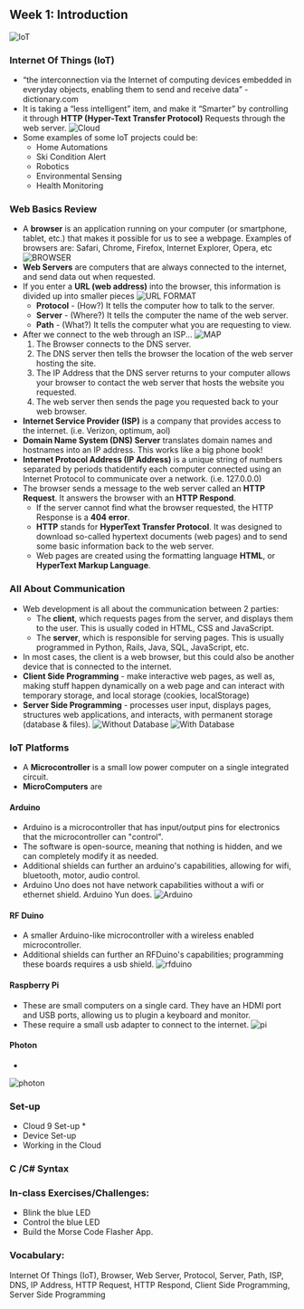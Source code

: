 ## Week 1: Introduction

![IoT](https://www.enterrasolutions.com/media/IoT1-300x300.png "IoT")

### Internet Of Things (IoT)
* “the interconnection via the Internet of computing devices embedded in everyday objects, enabling them to send and receive data” - dictionary.com
* It is taking a “less intelligent” item, and make it “Smarter” by controlling it through **HTTP (Hyper-Text Transfer Protocol)**  Requests through the web server.
![Cloud](https://github.com/compagnb/w18_intro_to_iot/blob/master/imgs/cloudservice.png "cloud")
* Some examples of some IoT projects could be:
    * Home Automations
    * Ski Condition Alert
    * Robotics
    * Environmental Sensing
    * Health Monitoring

### Web Basics Review
* A **browser** is an application running on your computer (or smartphone, tablet, etc.) that makes it possible for us to see a webpage. Examples of browsers are: Safari, Chrome, Firefox, Internet Explorer, Opera, etc
![BROWSER](https://github.com/compagnb/w18_intro_to_iot/blob/master/imgs/browser.png "Browser")
* **Web Servers** are computers that are always connected to the internet, and send data out when requested. 
* If you enter a **URL (web address)** into the browser, this information is divided up into smaller pieces
![URL FORMAT](https://github.com/compagnb/w18_intro_to_iot/blob/master/imgs/urlformat.png "url format")
    * **Protocol** - (How?) It tells the computer how to talk to the server.
    * **Server** - (Where?) It tells the computer the name of the web server.
    * **Path** - (What?) It tells the computer what you are requesting to view. 
* After we connect to the web through an ISP...
![MAP](https://github.com/compagnb/w18_intro_to_iot/blob/master/imgs/map.png "map")
    1. The Browser connects to the DNS server.
    2. The DNS server then tells the browser the location of the web server hosting the site.
    3. The IP Address that the DNS server returns to your computer allows your browser to contact the web server that hosts the website you requested.
    4. The web server then sends the page you requested back to your web browser.
* **Internet Service Provider (ISP)** is a company that provides access to the internet. (i.e. Verizon, optimum, aol)
* **Domain Name System (DNS) Server** translates domain names and hostnames into an IP address. This works like a big phone book! 
* **Internet Protocol Address (IP Address)** is a unique string of numbers separated by periods thatidentify each computer connected using an Internet Protocol to communicate over a network. (i.e. 127.0.0.0)
* The browser sends a message to the web server called an **HTTP Request**. It answers the browser with an **HTTP Respond**. 
    * If the server cannot find what the browser requested, the HTTP Response is a **404 error**. 
    * **HTTP** stands for **HyperText Transfer Protocol**. It was designed to download so-called hypertext documents (web pages) and to send some basic information back to the web server.
    * Web pages are created using the formatting language **HTML**, or **HyperText Markup Language**.

### All About Communication
* Web development is all about the communication between 2 parties:
    * The **client**, which requests pages from the server, and displays them to the user. This is usually coded in HTML, CSS and JavaScript.
    * The **server**, which is responsible for serving pages. This is usually programmed in Python, Rails, Java, SQL, JavaScript, etc.
* In most cases, the client is a web browser, but this could also be another device that is connected to the internet.
* **Client Side Programming** - make interactive web pages, as well as, making stuff happen dynamically on a web page and can interact with temporary storage, and local storage (cookies, localStorage) 
* **Server Side Programming** - processes user input, displays pages, structures web applications, and interacts, with permanent storage (database & files).
![Without Database](https://github.com/compagnb/w18_intro_to_iot/blob/master/imgs/wodatabase.png "without database")
![With Database](https://github.com/compagnb/w18_intro_to_iot/blob/master/imgs/wdatabase.png "with database")


### IoT Platforms
* A **Microcontroller** is a small low power computer on a single integrated circuit. 
* **MicroComputers** are
#### Arduino
* Arduino is a microcontroller that has input/output pins for electronics that the microcontroller can "control".
* The software is open-source, meaning that nothing is hidden, and we can completely modify it as needed.
* Additional shields can further an arduino's capabilities, allowing for wifi, bluetooth, motor, audio control. 
* Arduino Uno does not have network capabilities without a wifi or ethernet shield. Arduino Yun does.
![Arduino](https://github.com/compagnb/w18_intro_to_iot/blob/master/imgs/arduino.jpg "arduino")

#### RF Duino
* A smaller Arduino-like microcontroller with a wireless enabled microcontroller. 
* Additional shields can further an RFDuino's capabilities; programming these boards requires a usb shield.
![rfduino](https://github.com/compagnb/w18_intro_to_iot/blob/master/imgs/rfduino.png "rfduino")

#### Raspberry Pi
* These are small computers on a single card. They have an HDMI port and USB ports, allowing us to plugin a keyboard and monitor. 
* These require a small usb adapter to connect to the internet.
![pi](https://github.com/compagnb/w18_intro_to_iot/blob/master/imgs/pi.png "pi")

#### Photon
* 
![photon](https://github.com/compagnb/w18_intro_to_iot/blob/master/imgs/photon.png "photon")

### Set-up
* Cloud 9 Set-up
    * 
* Device Set-up
* Working in the Cloud 

### C /C# Syntax
### In-class Exercises/Challenges: 
* Blink the blue LED
* Control the blue LED
* Build the Morse Code Flasher App.

### Vocabulary:
Internet Of Things (IoT), Browser, Web Server, Protocol, Server, Path, ISP, DNS, IP Address, HTTP Request, HTTP Respond, Client Side Programming, Server Side Programming




